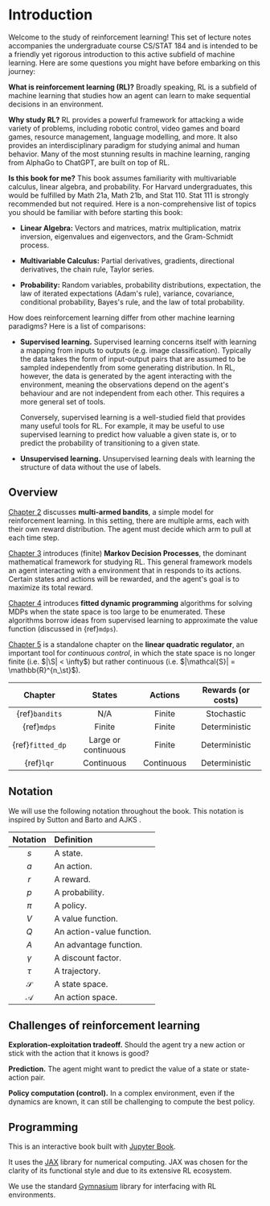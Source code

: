 # Introduction

Welcome to the study of reinforcement learning! This set of lecture
notes accompanies the undergraduate course CS/STAT 184 and is intended
to be a friendly yet rigorous introduction to this active
subfield of machine learning. Here are some questions you might have
before embarking on this journey:

**What is reinforcement learning (RL)?** Broadly speaking, RL is a subfield of machine learning that studies how
an agent can learn to make sequential decisions in an environment.

**Why study RL?** RL provides a powerful framework for attacking a wide variety of
problems, including robotic control, video games and board games,
resource management, language modelling, and more. It also provides an
interdisciplinary paradigm for studying animal and human behavior. Many
of the most stunning results in machine learning, ranging from AlphaGo
to ChatGPT, are built on top of RL.

**Is this book for me?** This book assumes familiarity with multivariable calculus, linear
algebra, and probability. For Harvard undergraduates, this would be
fulfilled by Math 21a, Math 21b, and Stat 110. Stat 111 is strongly
recommended but not required. Here is a non-comprehensive list of topics
you should be familiar with before starting this book:

-   **Linear Algebra:** Vectors and matrices, matrix multiplication, matrix
    inversion, eigenvalues and eigenvectors, and the Gram-Schmidt
    process.

-   **Multivariable Calculus:** Partial derivatives, gradients,
    directional derivatives, the chain rule, Taylor series.

-   **Probability:** Random variables, probability distributions,
    expectation, the law of iterated expectations (Adam's rule), variance, covariance,
    conditional probability, Bayes's rule, and the law of total probability.

How does reinforcement learning differ from other machine learning paradigms?
Here is a list of comparisons:

-   **Supervised learning.** Supervised learning concerns itself with
    learning a mapping from inputs to outputs (e.g. image
    classification). Typically the data takes the form of input-output
    pairs that are assumed to be sampled independently from some
    generating distribution. In RL, however, the data is generated by
    the agent interacting with the environment, meaning the observations
    depend on the agent's behaviour and are not independent from each
    other. This requires a more general set of tools.

    Conversely, supervised learning is a well-studied field that
    provides many useful tools for RL. For example, it may be useful to
    use supervised learning to predict how valuable a given state is, or
    to predict the probability of transitioning to a given state.

-  **Unsupervised learning.** Unsupervised learning deals with learning the
    structure of data without the use of labels.

## Overview

[Chapter 2](bandits) discusses **multi-armed bandits**, a simple model for
reinforcement learning. In this setting, there are multiple arms, each with their
own reward distribution. The agent must decide which arm to pull at each time step.

[Chapter 3](mdps) introduces (finite) **Markov Decision Processes**, the dominant
mathematical framework for studying RL. This general framework models an agent
interacting with a environment that in responds to its actions. Certain states
and actions will be rewarded, and the agent's goal is to maximize its total reward.

[Chapter 4](fitted_dp) introduces **fitted dynamic programming** algorithms
for solving MDPs when the state space is too large to be enumerated. These algorithms
borrow ideas from supervised learning to approximate the value function (discussed in {ref}`mdps`).

[Chapter 5](lqr) is a standalone chapter on the **linear quadratic regulator**,
an important tool for *continuous control*, in which the state space is no longer
finite (i.e. $|\S| < \infty$) but rather continuous (i.e. $|\mathcal{S}| = \mathbb{R}^{n_\st}$).


| Chapter | States | Actions | Rewards (or costs) |
|:-------:|:------:|:-------:|:-------:|
| {ref}`bandits` | N/A | Finite | Stochastic |
| {ref}`mdps` | Finite | Finite | Deterministic |
| {ref}`fitted_dp` | Large or continuous | Finite | Deterministic |
| {ref}`lqr` | Continuous | Continuous | Deterministic |


## Notation

We will use the following notation throughout the book. This notation is
inspired by Sutton and Barto and AJKS .

| Notation      | Definition                |
|:-------------:|:--------------------------|
|      $s$      | A state.                  |
|      $a$      | An action.                |
|      $r$      | A reward.                 |
|      $p$      | A probability.            |
|     $\pi$     | A policy.                 |
|      $V$      | A value function.         |
|      $Q$      | An action-value function. |
|      $A$      | An advantage function.    |
|   $\gamma$    | A discount factor.        |
|    $\tau$     | A trajectory.             |
| $\mathcal{S}$ | A state space.            |
| $\mathcal{A}$ | An action space.          |

## Challenges of reinforcement learning

**Exploration-exploitation tradeoff.** Should the agent try a new action or stick with the action that it knows
is good?

**Prediction.** The agent might want to predict the value of a state or state-action
pair.

**Policy computation (control).** In a complex environment, even if the dynamics are known, it can still
be challenging to compute the best policy.


## Programming

This is an interactive book built with [Jupyter Book](https://jupyterbook.org/en/stable/intro.html).

It uses the [JAX](https://jax.readthedocs.io/en/latest/index.html) library for
numerical computing.
JAX was chosen for the clarity of its functional style
and due to its extensive RL ecosystem.

We use the standard [Gymnasium](https://gymnasium.farama.org/) library for
interfacing with RL environments.
